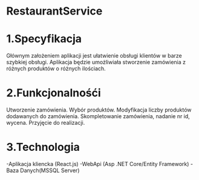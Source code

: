 # RestaurantService

# 1.Specyfikacja
Głównym założeniem aplikacji jest ułatwienie obsługi klientów w barze szybkiej obsługi.
Aplikacja będzie umożliwiała stworzenie zamówienia z różnych produktów o różnych ilościach.

# 2.Funkcjonalnośći 
Utworzenie zamówienia.
Wybór produktów.
Modyfikacja liczby produktów dodawanych do zamówienia.
Skompletowanie zamówienia, nadanie nr id, wycena.
Przyjęcie do realizacji.

# 3.Technologia
-Aplikacja kliencka (React.js)
-WebApi (Asp .NET Core/Entity Framework)
-Baza Danych(MSSQL Server)
